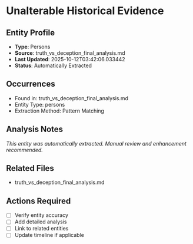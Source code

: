 # Unalterable Historical Evidence

## Entity Profile
- **Type**: Persons
- **Source**: truth_vs_deception_final_analysis.md
- **Last Updated**: 2025-10-12T03:42:06.033442
- **Status**: Automatically Extracted

## Occurrences
- Found in: truth_vs_deception_final_analysis.md
- Entity Type: persons
- Extraction Method: Pattern Matching

## Analysis Notes
*This entity was automatically extracted. Manual review and enhancement recommended.*

## Related Files
- truth_vs_deception_final_analysis.md

## Actions Required
- [ ] Verify entity accuracy
- [ ] Add detailed analysis
- [ ] Link to related entities
- [ ] Update timeline if applicable
